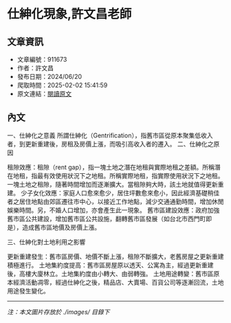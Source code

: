 # 仕紳化現象,許文昌老師

## 文章資訊
- 文章編號：911673
- 作者：許文昌
- 發布日期：2024/06/20
- 爬取時間：2025-02-02 15:41:59
- 原文連結：[閱讀原文](https://real-estate.get.com.tw/Columns/detail.aspx?no=911673)

## 內文
一、仕紳化之意義
所謂仕紳化（Gentrification），指舊市區從原本聚集低收入者，到更新重建後，房租及房價上漲，而吸引高收入者的遷入。
二、仕紳化之原因

租隙效應：租隙（rent gap），指一塊土地之潛在地租與實際地租之差額。所稱潛在地租，指最有效使用狀況下之地租。所稱實際地租，指實際使用狀況下之地租。一塊土地之租隙，隨著時間增加而逐漸擴大。當租隙夠大時，該土地就值得更新重建。
少子女化效應：家庭人口愈來愈少，居住坪數愈來愈小，因此經濟基礎稍佳者之居住地點由郊區遷往市中心，以接近工作地點，減少交通通勤時間，增加休閒娛樂時間。另，不婚人口增加，亦會產生此一現象。
舊市區建設效應：政府加強舊市區公共建設，增加舊市區公共設施，翻轉舊市區發展（如台北市西門町即是），造成舊市區地價及房價上漲。

三、仕紳化對土地利用之影響

更新重建發生：舊市區房價、地價不斷上漲，租隙不斷擴大，老舊房屋之更新重建積極進行。
土地集約度提高：舊市區房屋原以透天、公寓為主，經過更新重建後，高樓大廈林立。土地集約度由小轉大、由弱轉強。
土地用途轉變：舊市區原本經濟活動凋零，經過仕紳化之後，精品店、大賣場、百貨公司等逐漸回流，土地用途發生變化。

---
*注：本文圖片存放於 ./images/ 目錄下*
